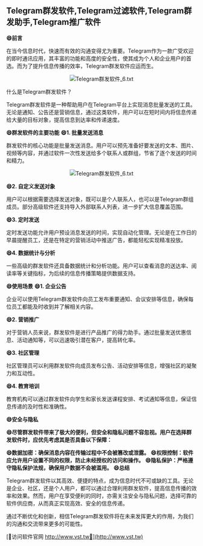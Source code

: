 ## **Telegram群发软件,Telegram过滤软件,Telegram群发助手,Telegram推广软件**
**😄前言**

在当今信息时代，快速而有效的沟通变得尤为重要。Telegram作为一款广受欢迎的即时通讯应用，其丰富的功能和高度的安全性，使其成为个人和企业用户的首选。而为了提升信息传播的效率，Telegram群发软件应运而生。

 <center><img src="https://vst.tw/MP4/tuiguang/png/2.png" alt="Telegram群发软件_6.txt"></center>

什么是Telegram群发软件？

Telegram群发软件是一种帮助用户在Telegram平台上实现消息批量发送的工具。无论是通知、公告还是营销信息，通过这类软件，用户可以在短时间内将信息传递给大量的目标对象，提高信息到达率和传递速度。

**😄群发软件的主要功能**
**😄1. 批量发送消息**

群发软件的核心功能是批量发送消息。用户可以预先准备好要发送的文本、图片、视频等内容，并通过软件一次性发送给多个联系人或群组，节省了逐个发送的时间和精力。

 <center><img src="https://vst.tw/MP4/tuiguang/png/8.png" alt="Telegram群发软件_6.txt"></center>

**😄2. 自定义发送对象**

用户可以根据需要选择发送对象，既可以是个人联系人，也可以是Telegram群组成员。部分高级软件还支持导入外部联系人列表，进一步扩大信息覆盖范围。

**😄3. 定时发送**

定时发送功能允许用户预设消息发送的时间，实现自动化管理。无论是在工作日的早晨提醒员工，还是在特定的营销活动中推送广告，都能轻松实现精准投放。

**😄4. 数据统计与分析**

一些高级的群发软件还具备数据统计和分析功能。用户可以查看消息的送达率、阅读率等关键指标，为后续的信息传播策略提供数据支持。

**😄使用场景**
**😄1. 企业公告**

企业可以使用Telegram群发软件向员工发布重要通知、会议安排等信息，确保每位员工都能及时收到并了解相关内容。

**😄2. 营销推广**

对于营销人员来说，群发软件是进行产品推广的得力助手。通过批量发送优惠信息、活动通知等，可以迅速吸引潜在客户，提高转化率。

**😄3. 社区管理**

社区管理员可以利用群发软件向成员发布公告、活动安排等信息，增强社区的凝聚力和互动性。

**😄4. 教育培训**

教育机构可以通过群发软件向学生和家长发送课程安排、考试通知等信息，保证信息传递的及时性和准确性。

**😄安全与隐私**

**😄尽管群发软件带来了极大的便利，但安全和隐私问题不容忽视。用户在选择群发软件时，应优先考虑其是否具备以下保障：**

**😄数据加密：确保消息内容在传输过程中不会被篡改或泄露。**
**😄权限控制：软件应允许用户设置不同的权限，防止未经授权的访问和操作。**
**😄隐私保护：严格遵守隐私保护法规，确保用户数据不会被滥用。**
**😄总结**

Telegram群发软件以其高效、便捷的特点，成为信息时代不可或缺的工具。无论是企业、社区，还是个人用户，都可以通过合理利用群发软件，提高信息传播的效率和效果。然而，用户在享受便利的同时，亦需关注安全与隐私问题，选择可靠的软件供应商，从而真正实现高效、安全的信息传递。

通过不断优化和创新，相信Telegram群发软件将在未来发挥更大的作用，为我们的沟通和交流带来更多的可能性。


[👻访问软件官网 http://www.vst.tw👻](http://www.vst.tw)
